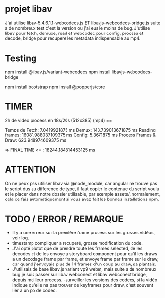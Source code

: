 # projet libav

J'ai utilise libav-5.4.6.1.1-webcodecs.js ET libavjs-webcodecs-bridge.js suite a de nombreux test c'est la version ou j'ai eus le moins de bug. J'utilise libav pour fetch, demuxe, read et webcodec pour config, process et decode, bridge pour recupere les metadata indispensable au mp4.


# Testing

npm install @libav.js/variant-webcodecs
npm install libavjs-webcodecs-bridge

npm install bootstrap
npm install @popperjs/core


# TIMER 

2h de video process en 18s/20s (512x385) (mp4) ==

Temps de Fetch: 7.0419921875 ms
Demux: 143.739013671875 ms
Reading frames: 16081.988037109375 ms
Config: 5.3671875 ms
Process Frames & Draw: 623.948974609375 ms

 => FINAL TIME <= : 18244.184814453125 ms

 # ATTENTION

 On ne peux pas utiliser libav via @node_module, car angular ne trouve pas le script dus au difference de type, il faut copier le contenue du script voulu et le placer dans notre dossier utilisable, par exemple assets/, normalement, cela ce fais automatiquement si vous avez fait les bonnes installations npm.

 # TODO / ERROR / REMARQUE

- Il y a une erreur sur la première frame process sur les grosses vidéos, voir log.
- timestamp compliquer a recuperé, grosse modification du code.
- J'ai opté plutot que de prendre toute les frames selected, de les decodes et de les envoye a storyboard component pour qu'il les draws a un decodage frame par frame, et envoye frame par frame sur le draw, car quand j'envoyais plus de 14 frames d'un coup au draw, sa plantais.
- J'utilisais de base libav.js variant vp9 webm, mais suite a de nombreux bug je suis passer sur libav webconect et libav webconect bridge, depuis meilleur process.
-surveiller les versions des codecs, si la vidéo indique qu'elle na pas trouver de keyframes pour draw, c'est souvent lier a un pb de codec.